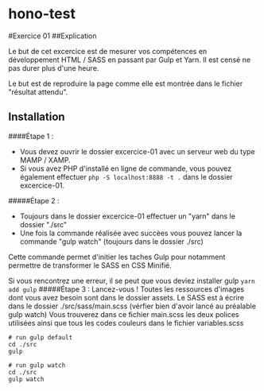 # hono-test

#Exercice 01
##Explication

Le but de cet excercice est de mesurer vos compétences en développement HTML / SASS en passant par Gulp et Yarn.
Il est censé ne pas durer plus d'une heure.

Le but est de reproduire la page comme elle est montrée dans le fichier "résultat attendu".

## Installation

####Étape 1 :

-   Vous devez ouvrir le dossier excercice-01 avec un serveur web du type MAMP / XAMP.
-   Si vous avez PHP d'installé en ligne de commande, vous pouvez également effectuer `php -S localhost:8888 -t .` dans le dossier excercice-01.

#####Étape 2 :

-   Toujours dans le dossier excercice-01 effectuer un "yarn" dans le dossier "./src"
-   Une fois la commande réalisée avec succèes vous pouvez lancer la commande "gulp watch" (toujours dans le dossier ./src)

Cette commande permet d'initier les taches Gulp pour notamment permettre de transformer le SASS en CSS Minifié.

Si vous rencontrez une erreur, il se peut que vous deviez installer gulp
`yarn add gulp`
#####Étape 3 :
Lancez-vous ! Toutes les ressources d'images dont vous avez besoin sont dans le dossier assets.
Le SASS est à écrire dans le dossier ./src/sass/main.scss (vérfier bien d'avoir lancé au préalable gulp watch)
Vous trouverez dans ce fichier main.scss les deux polices utilisées ainsi que tous les codes couleurs dans le fichier variables.scss

```
# run gulp default
cd ./src
gulp

# run gulp watch
cd ./src
gulp watch
```
